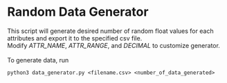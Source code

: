 <h1> Random Data Generator </h1>

This script will generate desired number of random float values for each attributes and export it to the specified csv file. <br>
Modify <em>ATTR_NAME</em>, <em>ATTR_RANGE</em>, and <em>DECIMAL</em> to customize generator. <br><br>
To generate data, run

```
python3 data_generator.py <filename.csv> <number_of_data_generated>
```
